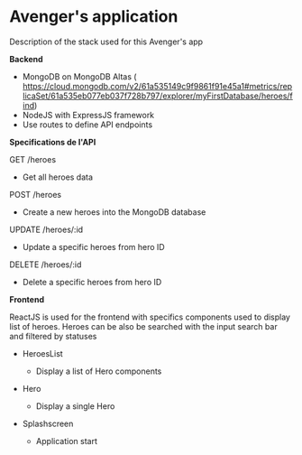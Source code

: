 # Avenger's application

Description of the stack used for this Avenger's app

**Backend**

- MongoDB on MongoDB Altas ( https://cloud.mongodb.com/v2/61a535149c9f9861f91e45a1#metrics/replicaSet/61a535eb077eb037f728b797/explorer/myFirstDatabase/heroes/find)
- NodeJS with ExpressJS framework
- Use routes to define API endpoints

__Specifications de l'API__

GET /heroes

- Get all heroes data

POST /heroes

- Create a new heroes into the MongoDB database

UPDATE /heroes/:id

- Update a specific heroes from hero ID

DELETE /heroes/:id

- Delete a specific heroes from hero ID

**Frontend**

ReactJS is used for the frontend with specifics components
used to display list of heroes.
Heroes can be also be searched with the input search bar and filtered by statuses

- HeroesList
    - Display a list of Hero components

- Hero
    - Display a single Hero

- Splashscreen
    - Application start
